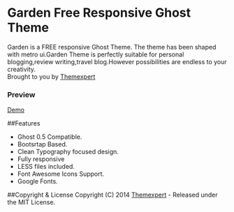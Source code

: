# Garden Free Responsive Ghost Theme #

Garden is a FREE responsive Ghost Theme. The theme has been shaped with metro ui.Garden Theme is perfectly suitable for personal blogging,review writing,travel blog.However possibilities are endless to your creativity.
<br>
Brought to you by [Themexpert](https://www.themexpert.com)
### Preview ###

[Demo](http://garden.ghost.themexpert.com)


##Features
- Ghost 0.5 Compatible.
- Bootsrtap Based.
- Clean Typography focused design.
- Fully responsive
- LESS files included.
- Font Awesome Icons Support.
- Google Fonts.

##Copyright & License
Copyright (C) 2014 [Themexpert](https://www.themexpert.com) - Released under the MIT License.
